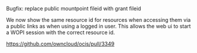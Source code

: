 Bugfix: replace public mountpoint fileid with grant fileid

We now show the same resource id for resources when accessing them via a public links as when using a logged in user. This allows the web ui to start a WOPI session with the correct resource id.

https://github.com/owncloud/ocis/pull/3349
